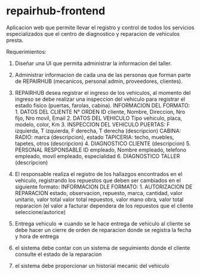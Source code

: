 # repairhub-frontend
Aplicacion web que permite llevar el registro y control de todos los servicios especializados que el centro de diagnostico y reparacion de vehiculos presta.

Requerimientos:
  1. Diseñar una UI que permita administrar la informacion del taller.
  2. Administrar informacion de cada una de las personas que forman parte de REPAIRHUB (mecanicos, personal admin, proveedores, clientes).
  3. REPAIRHUB desea registrar el ingreso de los vehiculos, al momento del ingreso se debe realizar una inspeccion del vehiculo para registrar el estado fisico (puertas, farolas, cabina).
       INFORMACION DEL FORMATO:
           1. DATOS DEL CLIENTE N° ORDEN
               ID cliente, Nombre, Direccion, Nro fijo, Nro movil, Email
           2. DATOS DEL VEHICULO
               Tipo vehiculo, placa, modelo, color, Km
           3. INSPECCION DEL VEHICULO
               PUERTAS: F izquierda, T izquierda, F derecha, T derecha (descripcion)
               CABINA:
                 RADIO: marca (descripcion), estado
                 TAPICERIA: techo, muebles, tapetes, otros (descripcion)
           4. DIAGNOSTICO CLIENTE (descripcion)
           5. PERSONAL RESPONSABLE
               ID empleado, Nombre empleado, telefono empleado, movil empleado, especialidad
           6. DIAGNOSTICO TALLER (descripcion)
     
  4. El responsable realiza el registro de los hallazgos encontrados en el vehiculo, registrando los repuestos que deben ser cambiados en el siguiente formato:
       INFORMACION DLE FORMATO:
           1. AUTORIZACION DE REPARACION
               estado, observacion, repuesto, marca, cantidad, valor unitario, valor total
               valor total repuestos, valor mano obra, valor total reparacion
              (el valor a facturar dependera de los repuestos que el cliente seleccione/autorice)
  5. Entrega vehiculo => cuando se le hace entrega de vehiculo al cliente se debe hacer un cierre de orden de reparacion donde se registra la fecha y hora de entrega
  6. el sistema debe contar con un sistema de seguimiento donde el cliente consulte el estado de la reparacion
  7. el sistema debe proporcionar un historial mecanic del vehiculo

